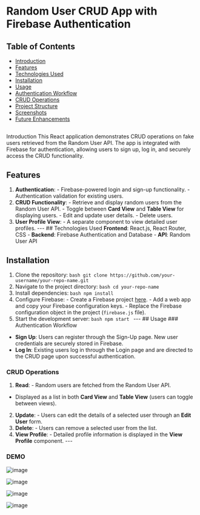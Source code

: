 # Random User CRUD App with Firebase Authentication

 ## Table of Contents
 
- [Introduction](#introduction) 
- [Features](#features)
- [Technologies Used](#technologies-used) 
- [Installation](#installation) 
- [Usage](#usage)
- [Authentication Workflow](#authentication-workflow)
- [CRUD Operations](#crud-operations)
- [Project Structure](#project-structure)
- [Screenshots](#screenshots) 
- [Future Enhancements](#future-enhancements) 

 ##
 Introduction This React application demonstrates CRUD operations on fake users retrieved from the Random User API. The app is integrated with Firebase for authentication, allowing users to sign up, log in, and securely access the CRUD functionality.
 ## Features
1. **Authentication**: - Firebase-powered login and sign-up functionality. - Authentication validation for existing users.
2. **CRUD Functionality**: - Retrieve and display random users from the Random User API. - Toggle between **Card View** and **Table View** for displaying users. - Edit and update user details. - Delete users.
3. **User Profile View**: - A separate component to view detailed user profiles. --- ## Technologies Used 
 **Frontend**: React.js, React Router, CSS -
 **Backend**: Firebase Authentication and Database - 
 **API**: Random User API 
 ## Installation
 
1. Clone the repository: ```bash git clone https://github.com/your-username/your-repo-name.git ```
2. Navigate to the project directory: ```bash cd your-repo-name ``` 
3. Install dependencies: ```bash npm install ``` 
4. Configure Firebase: - Create a Firebase project [here](https://firebase.google.com/). - Add a web app and copy your Firebase configuration keys. - Replace the Firebase configuration object in the project (`firebase.js` file). 
5. Start the development server: ```bash npm start ``` --- ## Usage ### Authentication Workflow
- **Sign Up**: Users can register through the Sign-Up page. New user credentials are securely stored in Firebase.
- **Log In**: Existing users log in through the Login page and are directed to the CRUD page upon successful authentication.
 ### CRUD Operations 
1. **Read**: - Random users are fetched from the Random User API. 
 - Displayed as a list in both **Card View** and **Table View** (users can toggle between views).
2. **Update**: - Users can edit the details of a selected user through an **Edit User** form.
3. **Delete**: - Users can remove a selected user from the list. 
4. **View Profile**: - Detailed profile information is displayed in the **View Profile** component. ---


### DEMO

![image](https://github.com/user-attachments/assets/8ab9b3c6-7df7-4414-8db5-b0bcd3a5dbc1)

![image](https://github.com/user-attachments/assets/32aa204a-c7c5-4778-b242-bb7858911995)


![image](https://github.com/user-attachments/assets/11ac09f3-400f-46fc-a730-7371e99fd3af)


![image](https://github.com/user-attachments/assets/54af3e21-a5d8-4ce6-9ab4-4abbe888b69d)
